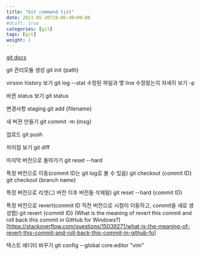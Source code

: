 ```yaml
---
title: "Git command list"
date: 2021-05-20T19:06:48+09:00
#draft: true
categories: [git]
tags: [git]
weight: 1
---
```


[git docs](https://git-scm.com/doc)

git 관리모듈 생성
git init {path}

virsion history 보기
git log
--stat 수정된 파일과 몇 line 수정됬는지 자세히 보기
-p

바뀐 status 보기
git status

변경사항 staging
git add {filename}

새 버젼 만들기
git commit
-m {msg}

업로드
git push

차이점 보기
git diff

마지막 버전으로 돌아가기
git reset --hard

특정 버전으로 이동(commit ID는 git log로 볼 수 있음)
git checkout {commit ID}
git checkout {branch name}

특정 버전으로 리셋(그 버전 이후 버전들 삭제됨)
git reset --hard {commit ID}

특정 버전으로 revert(commit ID 직전 버전으로 시점이 이동하고, commit을 새로 생성함)
git revert {commit ID}
(What is the meaning of revert this commit and roll back this commit in GitHub for Windows?)[https://stackoverflow.com/questions/15039271/what-is-the-meaning-of-revert-this-commit-and-roll-back-this-commit-in-github-fo]

텍스트 에디터 바꾸기
git config --global core.editor "vim"